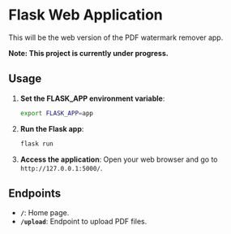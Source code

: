 # Flask Web Application

This will be the web version of the PDF watermark remover app.

**Note: This project is currently under progress.**


## Usage

1. **Set the FLASK_APP environment variable**:
    ```sh
    export FLASK_APP=app
    ```

2. **Run the Flask app**:
    ```sh
    flask run
    ```

3. **Access the application**:
    Open your web browser and go to `http://127.0.0.1:5000/`.

## Endpoints

- **`/`**: Home page.
- **`/upload`**: Endpoint to upload PDF files.


